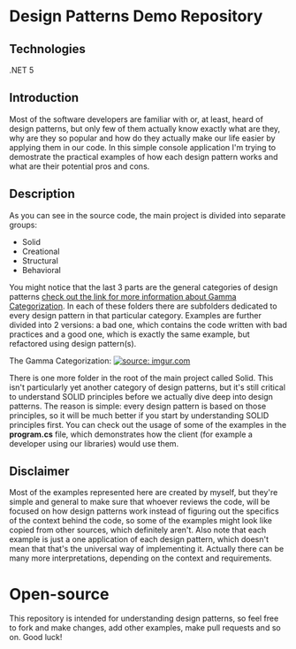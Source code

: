 # Design Patterns Demo Repository

## Technologies
.NET 5

## Introduction
Most of the software developers are familiar with or, at least, heard of design patterns, but only few of them actually know exactly what are they, why are they so popular and how do they actually make our life easier by applying them in our code.
In this simple console application I'm trying to demostrate the practical examples of how each design pattern works and what are their potential pros and cons.

## Description
As you can see in the source code, the main project is divided into separate groups:

* Solid
* Creational
* Structural
* Behavioral

You might notice that the last 3 parts are the general categories of design patterns [check out the link for more information about Gamma Categorization](https://en.wikipedia.org/wiki/Design_Patterns#Patterns_by_type). In each of these folders there are subfolders dedicated to every design pattern in that particular category. Examples are further divided into 2 versions: a bad one, which contains the code written with bad practices and a good one, which is exactly the same example, but refactored using design pattern(s).

The Gamma Categorization:
<a href="https://imgur.com/nPdv8sH"><img src="https://i.imgur.com/nPdv8sH.png" title="source: imgur.com" /></a>

There is one more folder in the root of the main project called Solid. This isn't particularly yet another category of design patterns, but it's still critical to understand SOLID principles before we actually dive deep into design patterns. The reason is simple: every design pattern is based on those principles, so it will be much better if you start by understanding SOLID principles first.
You can check out the usage of some of the examples in the **program.cs** file, which demonstrates how the client (for example a developer using our libraries) would use them.

## Disclaimer
Most of the examples represented here are created by myself, but they're simple and general to make sure that whoever reviews the code, will be focused on how design patterns work instead of figuring out the specifics of the context behind the code, so some of the examples might look like copied from other sources, which definitely aren't.
Also note that each example is just a one application of each design pattern, which doesn't mean that that's the universal way of implementing it. Actually there can be many more interpretations, depending on the context and requirements.

# Open-source
This repository is intended for understanding design patterns, so feel free to fork and make changes, add other examples, make pull requests and so on. Good luck!